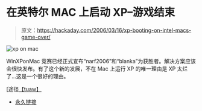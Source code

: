 # 在英特尔 MAC 上启动 XP–游戏结束

> 原文：<https://hackaday.com/2006/03/16/xp-booting-on-intel-macs-game-over/>

![xp on mac](img/000b99e9b8eb8fdba7c2168ebf324529.png)

WinXPonMac 竞赛已经正式宣布“narf2006”和“blanka”为获胜者。解决方案应该会很快发布。有了这个新的发展，不在 Mac 上运行 XP 的唯一理由是 XP 太烂了…这是一个很好的理由。

[途径[【tuaw】](http://www.tuaw.com/2006/03/16/winxp-on-a-mac-contest-is-over-dual-booting-success/)

*   [永久链接](http://www.winxponmac.com/)
